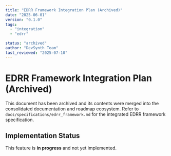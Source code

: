 ```yaml
---
title: "EDRR Framework Integration Plan (Archived)"
date: "2025-06-01"
version: "0.1.0"
tags:
  - "integration"
  - "edrr"

status: "archived"
author: "DevSynth Team"
last_reviewed: "2025-07-10"
---
```


# EDRR Framework Integration Plan (Archived)

This document has been archived and its contents were merged into the consolidated documentation and roadmap ecosystem.
Refer to `docs/specifications/edrr_framework.md` for the integrated EDRR framework specification.
## Implementation Status

This feature is **in progress** and not yet implemented.
